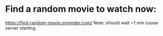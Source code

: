 # Find a random movie to watch now:
https://find-random-movie.onrender.com/
Note: should wait ~1 min couse server starting
